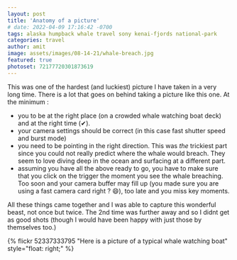 ```yaml
---
layout: post
title: 'Anatomy of a picture'
# date: 2022-04-09 17:16:42 -0700
tags: alaska humpback whale travel sony kenai-fjords national-park
categories: travel
author: amit
image: assets/images/08-14-21/whale-breach.jpg
featured: true
photoset: 72177720301873619
---
```


This was one of the hardest (and luckiest) picture I have taken in a very long time. There is a lot that goes on behind taking a picture like this one. At the minimum :

- you to be at the right place (on a crowded whale watching boat deck) and at the right time (✔).
- your camera settings should be correct (in this case fast shutter speed and burst mode)
- you need to be pointing in the right direction. This was _the_ trickiest part since you could not really predict where the whale would breach. They seem to love diving deep in the ocean and surfacing at a different part.
- assuming you have all the above ready to go, you have to make sure that you click on the trigger the moment you see the whale breaching. Too soon and your camera buffer may fill up (you made sure you are using a fast camera card right ? 😄), too late and you miss key moments.

All these things came together and I was able to capture this wonderful beast, not once but twice. The 2nd time was further away and so I didnt get as good shots (though I would have been happy with just those by themselves too.)

{% flickr 52337333795 "Here is a picture of a typical whale watching boat" style="float: right;" %}
